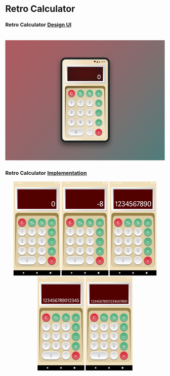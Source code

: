 # Retro Calculator

### Retro Calculator [Design UI](https://www.uplabs.com/posts/retro-calculator-app) 

<h1 align="center">
  <img src="screenshot/preview.jpg" width="758">
</h1>

### Retro Calculator [Implementation](/retro_calculator)

<div align=center>
    <img src = 'screenshot/Screenshot_1609464718.png' width = '148' >
    <img src = 'screenshot/Screenshot_1609464706.png' width = '148' >
    <img src = 'screenshot/Screenshot_1609464679.png' width = '148' >
    <img src = 'screenshot/Screenshot_1609465410.png' width = '148' >
    <img src = 'screenshot/Screenshot_1609465421.png' width = '148' >
</div>
